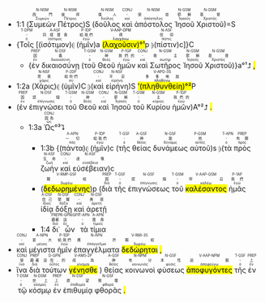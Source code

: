 
- 1:1 (<RUBY><ruby><ruby>Συμεὼν<rt>Συμεών</rt></ruby><rt>西門</rt></ruby><rt>N-NSM</rt></RUBY> <RUBY><ruby><ruby>Πέτρος<rt>Πέτρος</rt></ruby><rt>彼得</rt></ruby><rt>N-NSM</rt></RUBY>)S (<RUBY><ruby><ruby>δοῦλος<rt>δοῦλος</rt></ruby><rt>僕人</rt></ruby><rt>N-NSM</rt></RUBY> <RUBY><ruby><ruby>καὶ<rt>καί</rt></ruby><rt>-</rt></ruby><rt>CONJ</rt></RUBY> <RUBY><ruby><ruby>ἀπόστολος<rt>ἀπόστολος</rt></ruby><rt>使徒</rt></ruby><rt>N-NSM</rt></RUBY> <RUBY><ruby><ruby>Ἰησοῦ<rt>Ἰησοῦς</rt></ruby><rt>耶穌</rt></ruby><rt>N-GSM</rt></RUBY> <RUBY><ruby><ruby>Χριστοῦ<rt>Χριστός</rt></ruby><rt>基督</rt></ruby><rt>N-GSM</rt></RUBY>)=S 
- {<RUBY><ruby><ruby>Τοῖς<rt>ὀ</rt></ruby><rt>-</rt></ruby><rt>T-DPM</rt></RUBY> [(<RUBY><ruby><ruby>ἰσότιμον<rt>ἰσότιμος</rt></ruby><rt>同樣寶貴</rt></ruby><rt>A-ASF</rt></RUBY>)⦇ (<RUBY><ruby><ruby>ἡμῖν<rt>ἐγώ</rt></ruby><rt>給我們</rt></ruby><rt>P-1DP</rt></RUBY>)a <mark>(<RUBY><ruby><ruby><mark class='ptc'>λαχοῦσιν</mark><rt>λαγχάνω</rt></ruby><rt>得</rt></ruby><rt>V-AAP-DPM</rt></RUBY>)°¹</mark>p ⦈(<RUBY><ruby><ruby>πίστιν<rt>πίστις</rt></ruby><rt>信仰</rt></ruby><rt>N-ASF</rt></RUBY>)c]}C
	- {<RUBY><ruby><ruby>ἐν<rt>ἐν</rt></ruby><rt>因</rt></ruby><rt>PREP</rt></RUBY> <RUBY><ruby><ruby>δικαιοσύνῃ<rt>δικαιοσύνη</rt></ruby><rt>義</rt></ruby><rt>N-DSF</rt></RUBY> (<RUBY><ruby><ruby>τοῦ<rt>ὀ</rt></ruby><rt>-</rt></ruby><rt>T-GSM</rt></RUBY> <RUBY><ruby><ruby>Θεοῦ<rt>θεός</rt></ruby><rt>神</rt></ruby><rt>N-GSM</rt></RUBY> <RUBY><ruby><ruby>ἡμῶν<rt>ἐγώ</rt></ruby><rt>我們的</rt></ruby><rt>P-1GP</rt></RUBY> <RUBY><ruby><ruby>καὶ<rt>καί</rt></ruby><rt>-</rt></ruby><rt>CONJ</rt></RUBY> <RUBY><ruby><ruby>Σωτῆρος<rt>σωτήρ</rt></ruby><rt>救主</rt></ruby><rt>N-GSM</rt></RUBY> <RUBY><ruby><ruby>Ἰησοῦ<rt>Ἰησοῦς</rt></ruby><rt>耶穌</rt></ruby><rt>N-GSM</rt></RUBY> <RUBY><ruby><ruby>Χριστοῦ<rt>Χριστός</rt></ruby><rt>基督</rt></ruby><rt>N-GSM</rt></RUBY>)}a°¹⮥ <mark class='punctuation'>,</mark>
- 1:2a (<RUBY><ruby><ruby>Χάρις<rt>χάρις</rt></ruby><rt>恩惠</rt></ruby><rt>N-NSF</rt></RUBY>)⦇ (<RUBY><ruby><ruby>ὑμῖν<rt>σύ</rt></ruby><rt>給你們</rt></ruby><rt>P-2DP</rt></RUBY>)C ⦈(<RUBY><ruby><ruby>καὶ<rt>καί</rt></ruby><rt>-</rt></ruby><rt>CONJ</rt></RUBY> <RUBY><ruby><ruby>εἰρήνη<rt>εἰρήνη</rt></ruby><rt>平安</rt></ruby><rt>N-NSF</rt></RUBY>)S <mark>'(<RUBY><ruby><ruby><mark class='verb'>πληθυνθείη</mark><rt>πληθύνω</rt></ruby><rt>多多地加</rt></ruby><rt>V-APO-3S</rt></RUBY>)°²</mark>P 
- (<RUBY><ruby><ruby>ἐν<rt>ἐν</rt></ruby><rt>因</rt></ruby><rt>PREP</rt></RUBY> <RUBY><ruby><ruby>ἐπιγνώσει<rt>ἐπίγνωσις</rt></ruby><rt>認識</rt></ruby><rt>N-DSF</rt></RUBY> <RUBY><ruby><ruby>τοῦ<rt>ὀ</rt></ruby><rt>-</rt></ruby><rt>T-GSM</rt></RUBY> <RUBY><ruby><ruby>Θεοῦ<rt>θεός</rt></ruby><rt>神</rt></ruby><rt>N-GSM</rt></RUBY> <RUBY><ruby><ruby>καὶ<rt>καί</rt></ruby><rt>-</rt></ruby><rt>CONJ</rt></RUBY> <RUBY><ruby><ruby>Ἰησοῦ<rt>Ἰησοῦς</rt></ruby><rt>耶穌</rt></ruby><rt>N-GSM</rt></RUBY> <RUBY><ruby><ruby>τοῦ<rt>ὀ</rt></ruby><rt>-</rt></ruby><rt>T-GSM</rt></RUBY> <RUBY><ruby><ruby>Κυρίου<rt>κύριος</rt></ruby><rt>主</rt></ruby><rt>N-GSM</rt></RUBY> <RUBY><ruby><ruby>ἡμῶν<rt>ἐγώ</rt></ruby><rt>我們的</rt></ruby><rt>P-1GP</rt></RUBY>)A°²⮥ <mark class='punctuation'>.</mark> 
	- 1:3a <RUBY><ruby><ruby>Ὡς<rt>ὡς</rt></ruby><rt>因為</rt></ruby><rt>CONJ</rt></RUBY>°³⮧
		- 1:3b {(<RUBY><ruby><ruby>πάντα<rt>πᾶς</rt></ruby><rt>一切</rt></ruby><rt>A-APN</rt></RUBY>)⦇ (<RUBY><ruby><ruby>ἡμῖν<rt>ἐγώ</rt></ruby><rt>給我們</rt></ruby><rt>P-1DP</rt></RUBY>)c (<RUBY><ruby><ruby>τῆς<rt>ὀ</rt></ruby><rt>-</rt></ruby><rt>T-GSF</rt></RUBY> <RUBY><ruby><ruby>θείας<rt>θεῖος</rt></ruby><rt>神</rt></ruby><rt>A-GSF</rt></RUBY> <RUBY><ruby><ruby>δυνάμεως<rt>δύναμις</rt></ruby><rt>能</rt></ruby><rt>N-GSF</rt></RUBY> <RUBY><ruby><ruby>αὐτοῦ<rt>αὐτός</rt></ruby><rt>他</rt></ruby><rt>P-GSM</rt></RUBY>)s ⦈(<RUBY><ruby><ruby>τὰ<rt>ὀ</rt></ruby><rt>-</rt></ruby><rt>T-APN</rt></RUBY> <RUBY><ruby><ruby>πρὸς<rt>πρός</rt></ruby><rt>有關</rt></ruby><rt>PREP</rt></RUBY> <RUBY><ruby><ruby>ζωὴν<rt>ζωή</rt></ruby><rt>生命</rt></ruby><rt>N-ASF</rt></RUBY> <RUBY><ruby><ruby>καὶ<rt>καί</rt></ruby><rt>-</rt></ruby><rt>CONJ</rt></RUBY> <RUBY><ruby><ruby>εὐσέβειαν<rt>εὐσέβεια</rt></ruby><rt>虔敬</rt></ruby><rt>N-ASF</rt></RUBY>)c 
		- (<RUBY><ruby><ruby><mark class='ptc'>δεδωρημένης</mark><rt>δωρέω</rt></ruby><rt>賜給</rt></ruby><rt>V-RMP-GSF</rt></RUBY>)p (<RUBY><ruby><ruby>διὰ<rt>διά</rt></ruby><rt>因</rt></ruby><rt>PREP</rt></RUBY> <RUBY><ruby><ruby>τῆς<rt>ὀ</rt></ruby><rt>-</rt></ruby><rt>T-GSF</rt></RUBY> <RUBY><ruby><ruby>ἐπιγνώσεως<rt>ἐπίγνωσις</rt></ruby><rt>認識</rt></ruby><rt>N-GSF</rt></RUBY> <RUBY><ruby><ruby>τοῦ<rt>ὀ</rt></ruby><rt>-</rt></ruby><rt>T-GSM</rt></RUBY> <RUBY><ruby><ruby><mark class='ptc'>καλέσαντος</mark><rt>καλέω</rt></ruby><rt>呼召</rt></ruby><rt>V-AAP-GSM</rt></RUBY> <RUBY><ruby><ruby>ἡμᾶς<rt>ἐγώ</rt></ruby><rt>我們</rt></ruby><rt>P-1AP</rt></RUBY> <RUBY><ruby><ruby>ἰδίᾳ<rt>ἴδιος</rt></ruby><rt>自己</rt></ruby><rt>A-DSF</rt></RUBY> <RUBY><ruby><ruby>δόξῃ<rt>δόξα</rt></ruby><rt>榮耀</rt></ruby><rt>N-DSF</rt></RUBY> <RUBY><ruby><ruby>καὶ<rt>καί</rt></ruby><rt>-</rt></ruby><rt>CONJ</rt></RUBY> <RUBY><ruby><ruby>ἀρετῇ<rt>ἀρετή</rt></ruby><rt>美德</rt></ruby><rt>N-DSF</rt></RUBY> 
		- 1:4 <RUBY><ruby><ruby>δι᾽<rt>διά</rt></ruby><rt>藉著</rt></ruby><rt>PREP</rt></RUBY> <RUBY><ruby><ruby>ὧν<rt>ὅς</rt></ruby><rt>這</rt></ruby><rt>R-GPN⁞GPF</rt></RUBY> <RUBY><ruby><ruby>τὰ<rt>ὀ</rt></ruby><rt>-</rt></ruby><rt>T-APN</rt></RUBY> <RUBY><ruby><ruby>τίμια<rt>τίμιος</rt></ruby><rt>寶貴</rt></ruby><rt>A-APN</rt></RUBY> 
- <RUBY><ruby><ruby>καὶ<rt>καί</rt></ruby><rt>-</rt></ruby><rt>CONJ</rt></RUBY> <RUBY><ruby><ruby>μέγιστα<rt>μέγας</rt></ruby><rt>更大</rt></ruby><rt>A-NPN</rt></RUBY> <RUBY><ruby><ruby>ἡμῖν<rt>ἐγώ</rt></ruby><rt>給我們</rt></ruby><rt>P-1DP</rt></RUBY> <RUBY><ruby><ruby>ἐπαγγέλματα<rt>ἐπάγγελμα</rt></ruby><rt>應許</rt></ruby><rt>N-APN</rt></RUBY> <RUBY><ruby><ruby><mark class='verb'>δεδώρηται</mark><rt>δωρέω</rt></ruby><rt>賜給</rt></ruby><rt>V-RMI-3S</rt></RUBY> <mark class='punctuation'>,</mark> 
- <RUBY><ruby><ruby>ἵνα<rt>ἵνα</rt></ruby><rt>使</rt></ruby><rt>CONJ</rt></RUBY> <RUBY><ruby><ruby>διὰ<rt>διά</rt></ruby><rt>藉著</rt></ruby><rt>PREP</rt></RUBY> <RUBY><ruby><ruby>τούτων<rt>οὗτος</rt></ruby><rt>這些..的</rt></ruby><rt>D-GPN</rt></RUBY>  <RUBY><ruby><ruby><mark class='verb'>γένησθε</mark><rt>γίνομαι</rt></ruby><rt>成為</rt></ruby><rt>V-AMS-2P</rt></RUBY> ) <RUBY><ruby><ruby>θείας<rt>θεῖος</rt></ruby><rt>神</rt></ruby><rt>A-GSF</rt></RUBY> <RUBY><ruby><ruby>κοινωνοὶ<rt>κοινωνός</rt></ruby><rt>有分</rt></ruby><rt>N-NPM</rt></RUBY> <RUBY><ruby><ruby>φύσεως<rt>φύσις</rt></ruby><rt>本性</rt></ruby><rt>N-GSF</rt></RUBY> <RUBY><ruby><ruby><mark class='ptc'>ἀποφυγόντες</mark><rt>ἀποφεύγω</rt></ruby><rt>逃脫</rt></ruby><rt>V-AAP-NPM</rt></RUBY> <RUBY><ruby><ruby>τῆς<rt>ὀ</rt></ruby><rt>-</rt></ruby><rt>T-GSF</rt></RUBY> <RUBY><ruby><ruby>ἐν<rt>ἐν</rt></ruby><rt>上</rt></ruby><rt>PREP</rt></RUBY> <RUBY><ruby><ruby>τῷ<rt>ὀ</rt></ruby><rt>-</rt></ruby><rt>T-DSM</rt></RUBY> <RUBY><ruby><ruby>κόσμῳ<rt>κόσμος</rt></ruby><rt>世上</rt></ruby><rt>N-DSM</rt></RUBY> <RUBY><ruby><ruby>ἐν<rt>ἐν</rt></ruby><rt>上</rt></ruby><rt>PREP</rt></RUBY> <RUBY><ruby><ruby>ἐπιθυμίᾳ<rt>ἐπιθυμία</rt></ruby><rt>欲望</rt></ruby><rt>N-DSF</rt></RUBY> <RUBY><ruby><ruby>φθορᾶς<rt>φθορά</rt></ruby><rt>敗壞</rt></ruby><rt>N-GSF</rt></RUBY> <mark class='punctuation'>.</mark>